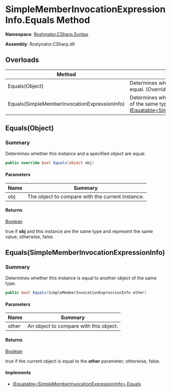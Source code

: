 # SimpleMemberInvocationExpressionInfo\.Equals Method

**Namespace**: [Roslynator.CSharp.Syntax](../../README.md)

**Assembly**: Roslynator\.CSharp\.dll

## Overloads

| Method | Summary |
| ------ | ------- |
| Equals\(Object\) | Determines whether this instance and a specified object are equal\. \(Overrides [ValueType.Equals](https://docs.microsoft.com/en-us/dotnet/api/system.valuetype.equals)\) |
| Equals\(SimpleMemberInvocationExpressionInfo\) | Determines whether this instance is equal to another object of the same type\. \(Implements [IEquatable\<SimpleMemberInvocationExpressionInfo>.Equals](https://docs.microsoft.com/en-us/dotnet/api/system.iequatable-1.equals)\) |

## Equals\(Object\)<a name="Roslynator_CSharp_Syntax_SimpleMemberInvocationExpressionInfo_Equals_System_Object_"></a>

### Summary

Determines whether this instance and a specified object are equal\.

```csharp
public override bool Equals(object obj)
```

#### Parameters

| Name | Summary |
| ---- | ------- |
| obj | The object to compare with the current instance\.  |

#### Returns

[Boolean](https://docs.microsoft.com/en-us/dotnet/api/system.boolean)

true if **obj** and this instance are the same type and represent the same value; otherwise, false\. 

## Equals\(SimpleMemberInvocationExpressionInfo\)<a name="Roslynator_CSharp_Syntax_SimpleMemberInvocationExpressionInfo_Equals_System_Object_"></a>

### Summary

Determines whether this instance is equal to another object of the same type\.

```csharp
public bool Equals(SimpleMemberInvocationExpressionInfo other)
```

#### Parameters

| Name | Summary |
| ---- | ------- |
| other | An object to compare with this object\. |

#### Returns

[Boolean](https://docs.microsoft.com/en-us/dotnet/api/system.boolean)

true if the current object is equal to the **other** parameter; otherwise, false\.

#### Implements

* [IEquatable\<SimpleMemberInvocationExpressionInfo>.Equals](https://docs.microsoft.com/en-us/dotnet/api/system.iequatable-1.equals)
